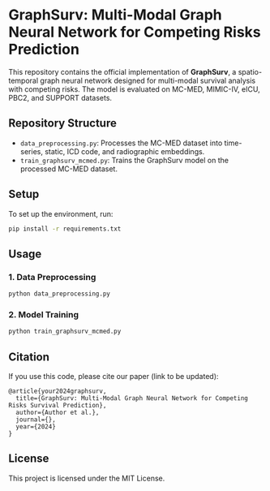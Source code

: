 # GraphSurv: Multi-Modal Graph Neural Network for Competing Risks Prediction

This repository contains the official implementation of **GraphSurv**, a spatio-temporal graph neural network designed for multi-modal survival analysis with competing risks. The model is evaluated on MC-MED, MIMIC-IV, eICU, PBC2, and SUPPORT datasets.

## Repository Structure

- `data_preprocessing.py`: Processes the MC-MED dataset into time-series, static, ICD code, and radiographic embeddings.
- `train_graphsurv_mcmed.py`: Trains the GraphSurv model on the processed MC-MED dataset.

## Setup

To set up the environment, run:

```bash
pip install -r requirements.txt
```

## Usage

### 1. Data Preprocessing

```bash
python data_preprocessing.py
```

### 2. Model Training

```bash
python train_graphsurv_mcmed.py
```

## Citation

If you use this code, please cite our paper (link to be updated):

```
@article{your2024graphsurv,
  title={GraphSurv: Multi-Modal Graph Neural Network for Competing Risks Survival Prediction},
  author={Author et al.},
  journal={},
  year={2024}
}
```

## License

This project is licensed under the MIT License.
